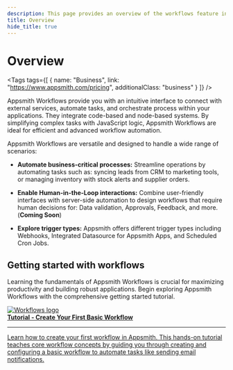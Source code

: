 ```yaml
---
description: This page provides an overview of the workflows feature in Appsmith, detailing its key components and functionality.
title: Overview
hide_title: true
---
```

<!-- vale off -->

<div className="tag-wrapper">
 <h1>Overview </h1>

<Tags
tags={[
{ name: "Business", link: "https://www.appsmith.com/pricing", additionalClass: "business" }
]}
/>

</div>

<!-- vale on -->
Appsmith Workflows provide you with an intuitive interface to connect with external services, automate tasks, and orchestrate process within your applications. They integrate code-based and node-based systems. By simplifying complex tasks with JavaScript logic, Appsmith Workflows are ideal for efficient and advanced workflow automation.

<ZoomImage
  src="/img/appsmith-workflows.png" 
  alt="Appsmith Workflows"
  caption="Appsmith Workflows"
/>

Appsmith Workflows are versatile and designed to handle a wide range of scenarios:

  * **Automate business-critical processes:** Streamline operations by automating tasks such as: syncing leads from CRM to marketing tools, or managing inventory with stock alerts and supplier orders.

  * **Enable Human-in-the-Loop interactions:** Combine user-friendly interfaces with server-side automation to design workflows that require human decisions for: Data validation, Approvals, Feedback, and more. (**Coming Soon**)

  * **Explore trigger types:** Appsmith offers different trigger types including Webhooks, Integrated Datasource for Appsmith Apps, and Scheduled Cron Jobs. 
  
## Getting started with workflows

Learning the fundamentals of Appsmith Workflows is crucial for maximizing productivity and building robust applications. Begin exploring Appsmith Workflows with the comprehensive getting started tutorial. 

<div className="containerGridSampleApp">
   <a className="containerAnchor containerColumnSampleApp columnGrid column-one" href="/workflows/tutorials/create-workflow">
      <div className="containerHead">
         <img className="containerImage containerIntegrationsImgDimensions" src="/img/workflows-logo.png" alt="Workflows logo" />
         <div className="containerHeading">
            <b>Tutorial - Create Your First Basic Workflow</b>
         </div>
      </div>
      <hr className="gradient-hr" />
      <div className="containerDescription">
         Learn how to create your first workflow in Appsmith. This hands-on tutorial teaches core workflow concepts by guiding you through creating and configuring a basic workflow to automate tasks like sending email notifications.
      </div>
   </a>
   <div className="columnGrid column-four" style={{padding:"20px"}}>
   </div>
</div>